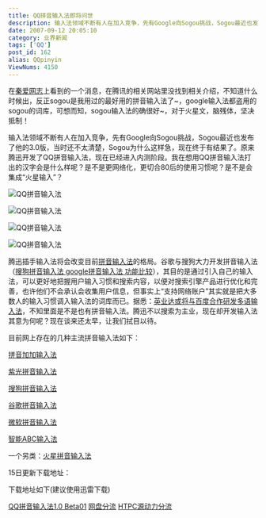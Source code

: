 ```yaml
---
title: QQ拼音输入法即将问世
description: 输入法领域不断有人在加入竞争，先有Google向Sogou挑战，Sogou最近也发布了他的3.0版，当时还不太清楚，Sogou为什么这样急，现在终于有结果了。原来腾迅开发了QQ拼音输入法，现在已经进入内测阶段。我在想用QQ拼音输入法打出的汉字会是什么样呢？是不是更网络化，更切合80后的使用习惯呢？是不是会集成“火星输入”？............
date: 2007-09-12 20:05:10
category: 业界新闻
tags: ['QQ']
post_id: 162
alias: QQpinyin
ViewNums: 4150
---
```


在[秦爱网志](http://www.newsunday.com/)上看到的一个消息，在腾讯的相关网站里没找到相关介绍，不知道什么时候出，反正sogou是我用过的最好用的拼音输入法了~，google输入法都盗用的sogou的词库，可想而知，sogou输入法的确很好~，对于火星文，脑残体，坚决抵制！

输入法领域不断有人在加入竞争，先有Google向Sogou挑战，Sogou最近也发布了他的3.0版，当时还不太清楚，Sogou为什么这样急，现在终于有结果了。原来腾迅开发了QQ拼音输入法，现在已经进入内测阶段。我在想用QQ拼音输入法打出的汉字会是什么样呢？是不是更网络化，更切合80后的使用习惯呢？是不是会集成“火星输入”？

![QQ拼音输入法](http://www.newsunday.com/article-image/qqpinyin.jpg)

![QQ拼音输入法](http://www.newsunday.com/article-image/qqpinyin1.jpg)

![QQ拼音输入法](http://www.newsunday.com/article-image/qqpinyin2.jpg)

![QQ拼音输入法](http://www.newsunday.com/article-image/qqpinyin3.jpg)

腾迅插手输入法将会改变目前[拼音输入法](http://www.newsunday.com//tags/%E6%8B%BC%E9%9F%B3%E8%BE%93%E5%85%A5%E6%B3%95)的格局。谷歌与搜狗大力开发拼音输入法（[搜狗拼音输入法 google拼音输入法 功能比较](http://www.newsunday.com/post/371.html)），其目的是通过引入自己的输入法，可以更好地把握用户输入习惯和搜索内容，以便对搜索引擎产品进行优化和完善，也许他们不会承认会收集用户信息，但事实上“支持网络账户”其实就是把大多数人的输入习惯调入输入法的词库而已。据悉：[英业达或将与百度合作研发多语输入法](http://news.iresearch.cn/0468/20070629/66593.shtml)，不知里面是不是也有拼音输入法。腾迅不以搜索为主业，现在却开发输入法其意为何呢？现在谈来还太早，让我们拭目以待。

目前网上存在的几种主流拼音输入法如下：

[拼音加加输入法](http://dl.pconline.com.cn/html_2/1/77/id%3D71%26pn%3D0.html)

[紫光拼音输入法](http://www.onlinedown.net/soft/3417.htm)

[搜狗拼音输入法](http://www.sogou.com/pinyin/)

[谷歌拼音输入法](http://tools.google.com/pinyin/)

[微软拼音输入法](http://download.pchome.net/utility/lan/ime/35281.html)

[智能ABC输入法](http://dl.pconline.com.cn/html_2/1/77/id%3D6157%26pn%3D0.html)

一个另类：[火星拼音输入法](http://www.92hxw.com/down/92hxw.zip)

15日更新下载地址：

下载地址如下(建议使用迅雷下载)

[QQ拼音输入法1.0 Beta01](http://download.cnbeta.com/QQPinyin%40cnBeta.rar)
[网盘分流](http://www.91files.com/?8T5GSYWZY8FDEUYK5TF2)
[HTPC源动力分流](http://bbs.ihtpc.net/wbpluto/QQPinyin_1.0Beta01_1.0.28.201.exe)

